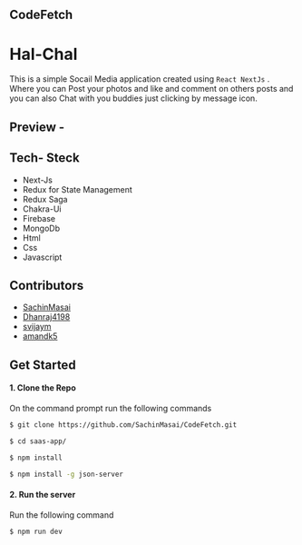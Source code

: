 ## CodeFetch

# Hal-Chal

This is a simple Socail Media application created using `React NextJs` . Where you can Post your photos and like and comment on others posts and you can also Chat with you buddies just clicking by message icon.

## Preview - 



## Tech- Steck
- Next-Js
- Redux for State Management
- Redux Saga
- Chakra-Ui
- Firebase
- MongoDb
- Html
- Css
- Javascript

## Contributors

*	[SachinMasai](https://github.com/SachinMasai)
*	[Dhanraj4198](https://github.com/Dhanraj4198)
*	[svijaym](https://github.com/svijaym)
*	[amandk5](https://github.com/amandk5)



## Get Started

#### 1. Clone the Repo

On the command prompt run the following commands
```sh
$ git clone https://github.com/SachinMasai/CodeFetch.git

$ cd saas-app/

$ npm install

$ npm install -g json-server

```

#### 2. Run the server

Run the following command

```sh
$ npm run dev
```



